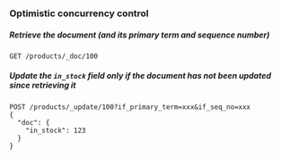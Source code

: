 ### Optimistic concurrency control

##### Retrieve the document (and its primary term and sequence number)
```
GET /products/_doc/100
```

##### Update the `in_stock` field only if the document has not been updated since retrieving it
```
POST /products/_update/100?if_primary_term=xxx&if_seq_no=xxx
{
  "doc": {
    "in_stock": 123
  }
}
```
